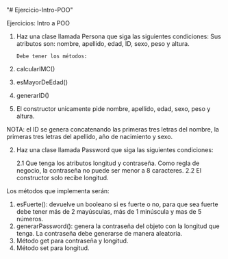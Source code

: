 "# Ejercicio-Intro-POO" 

Ejercicios: Intro a POO

1. Haz una clase llamada Persona que siga las siguientes condiciones: 
       Sus atributos son: nombre, apellido, edad, ID, sexo, peso y altura.

       Debe tener los métodos:

1. calcularIMC()
2. esMayorDeEdad()
3. generarID()
4. El constructor unicamente pide nombre, apellido, edad, sexo, peso y altura.


NOTA: el ID se genera concatenando las primeras tres letras del nombre, la primeras tres letras del apellido, año de nacimiento y sexo.


2. Haz una clase llamada Password que siga las siguientes condiciones:

   2.1 Que tenga los atributos longitud y contraseña. Como regla de negocio, la contraseña no puede ser menor a 8 caracteres.
   2.2 El constructor solo recibe longitud.


Los métodos que implementa serán:

1. esFuerte(): devuelve un booleano si es fuerte o no, para que sea fuerte debe tener más de 2 mayúsculas, más de 1 minúscula y mas de 5 números.
2. generarPassword(): genera la contraseña del objeto con la longitud que tenga. La contraseña debe generarse de manera aleatoria.
3. Método get para contraseña y longitud.
4. Método set para longitud.
